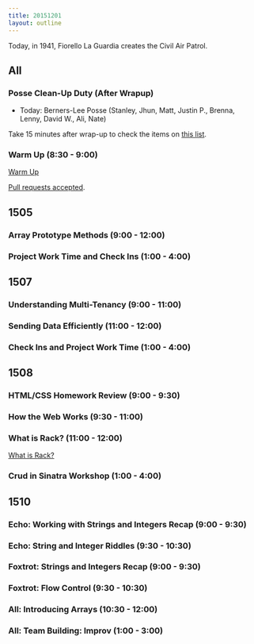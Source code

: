```yaml
---
title: 20151201
layout: outline
---
```


Today, in 1941, Fiorello La Guardia creates the Civil Air Patrol.

## All

### Posse Clean-Up Duty (After Wrapup)

* Today: Berners-Lee Posse (Stanley, Jhun, Matt, Justin P., Brenna, Lenny, David W., Ali, Nate)

Take 15 minutes after wrap-up to check the items on [this list](https://gist.github.com/rwarbelow/f5cfe4333402d043ef2e).

### Warm Up (8:30 - 9:00)

[Warm Up](https://thewarmup.herokuapp.com)

[Pull requests accepted](https://github.com/mikedao/the-warm-up).


## 1505

### Array Prototype Methods (9:00 - 12:00)

### Project Work Time and Check Ins (1:00 - 4:00)


## 1507

### Understanding Multi-Tenancy (9:00 - 11:00)

### Sending Data Efficiently (11:00 - 12:00)

### Check Ins and Project Work Time (1:00 - 4:00)


## 1508

### HTML/CSS Homework Review (9:00 - 9:30)

### How the Web Works (9:30 - 11:00)

### What is Rack? (11:00 - 12:00)

[What is Rack?](https://www.youtube.com/watch?v=HEXWRTEbj1I)

### Crud in Sinatra Workshop (1:00 - 4:00)


## 1510

### Echo: Working with Strings and Integers Recap (9:00 - 9:30)

### Echo: String and Integer Riddles (9:30 - 10:30)

### Foxtrot: Strings and Integers Recap (9:00 - 9:30)

### Foxtrot: Flow Control (9:30 - 10:30)

### All: Introducing Arrays (10:30 - 12:00)

### All: Team Building: Improv (1:00 - 3:00)

